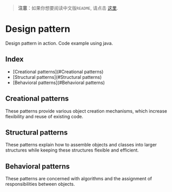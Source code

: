 > **注意**：如果你想要阅读中文版`README`, 请点击 [这里](https://github.com/mistertp/design-pattern/README_ZH.md). 

# Design pattern

Design pattern in action. Code example using java.

## Index

- [Creational patterns](#Creational patterns)
- [Structural patterns](#Structural patterns)
- [Behavioral patterns](#Behavioral patterns)

## Creational patterns

These patterns provide various object creation mechanisms, which increase flexibility and reuse of existing code.

## Structural patterns

These patterns explain how to assemble objects and classes into larger structures while keeping these structures flexible and efficient.

## Behavioral patterns

These patterns are concerned with algorithms and the assignment of responsibilities between objects.